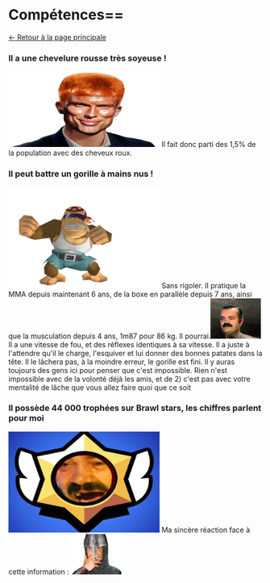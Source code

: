 # Compétences==
[<- Retour à la page principale](https://github.com/MELIAND-Vincent-2326078b/MarkdownVincent/blob/main/README.md)
### Il a une chevelure rousse très soyeuse !
<img src="https://github.com/MELIAND-Vincent-2326078b/MarkdownVincent/blob/main/roux.jpeg" style="width:300px;height:150px;">
Il fait donc parti des 1,5% de la population avec des cheveux roux.

### Il peut battre un gorille à mains nus !
<img src="https://github.com/MELIAND-Vincent-2326078b/MarkdownVincent/blob/main/gorille.gif" style="width:300px;height:200px;">
Sans rigoler.
Il pratique la MMA depuis maintenant 6 ans, de la boxe en parallèle depuis 7 ans, ainsi que la musculation depuis 4 ans, 1m87 pour 86 kg. Il pourrai.<img src="https://github.com/MELIAND-Vincent-2326078b/MarkdownVincent/blob/main/lacage.gif" style="width:100px;height:80px;">Il a une vitesse de fou, et des réflexes identiques à sa vitesse. Il a juste à l'attendre qu'il le charge, l'esquiver et lui donner des bonnes patates dans la tête. Il le lâchera pas, à la moindre erreur, le gorille est fini. Il y auras toujours des gens ici pour penser que c'est impossible. Rien n'est impossible avec de la volonté déjà les amis, et de 2) c'est pas avec votre mentalité de lâche que vous allez faire quoi que ce soit</div>

### Il possède 44 000 trophées sur Brawl stars, les chiffres parlent pour moi
<img src="https://github.com/MELIAND-Vincent-2326078b/MarkdownVincent/blob/main/brawl.png" style="width:300px;height:200px;">
Ma sincère réaction face à cette information : <img src="https://github.com/MELIAND-Vincent-2326078b/MarkdownVincent/blob/main/ronaldo.gif" style="width:100px;height:80px;">
